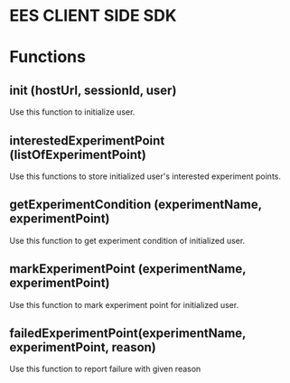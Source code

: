 # EES CLIENT SIDE SDK

# Functions

## init (hostUrl, sessionId, user)
Use this function to initialize user.


## interestedExperimentPoint (listOfExperimentPoint)
Use this functions to store initialized user's interested experiment points.

## getExperimentCondition (experimentName, experimentPoint)
Use this function to get experiment condition of initialized user.

## markExperimentPoint (experimentName, experimentPoint)
Use this function to mark experiment point for initialized user.

## failedExperimentPoint(experimentName, experimentPoint, reason)
Use this function to report failure with given reason
